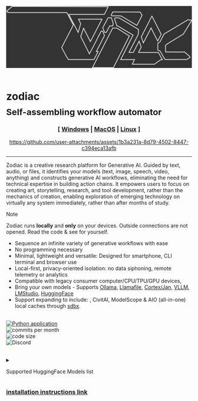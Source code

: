 
<picture>
  <source media="(prefers-color-scheme: dark)" srcset="img_src/zodiac_dark_stealth.png">
  <source media="(prefers-color-scheme: light)" srcset="img_src/zodiac_light_stealth.png">
  <img alt="Futuristic, slanted wireframe block type spelling the word 'ZODIAC' using overlapping and interweaving shapes and triangles for the 'O' and 'A'." src="img_src/zodiac_dark_bg.png">
</picture><br><br>


# zodiac <br><sub>Self-assembling workflow automator</sub>

<div align="center">

### [ [Windows](https://github.com/darkshapes/sdbx/wiki/Develop) | [MacOS](https://github.com/darkshapes/sdbx/wiki/Develop) | [Linux](https://github.com/darkshapes/sdbx/wiki/Develop) ]

https://github.com/user-attachments/assets/1b3a231a-8d79-4502-8447-c394eca13afb
 <hr>
 </div>
Zodiac is a creative research platform for Generative AI. Guided by text, audio, or files, it identifies your models (text, image, speech, video, anything) and constructs generative AI workflows, eliminating the need for technical expertise in building action chains. It empowers users to focus on creating art, storytelling, research, and tool development, rather than the mechanics of creation, enabling exploration of emerging technology on virtually any system immediately, rather than after months of study.

> [!NOTE]
> Zodiac runs **locally** and **only** on your devices. Outside connections are not opened. Read the code & see for yourself.

* Sequence an infinite variety of generative workflows with ease
* No programming necessary
* Minimal, lightweight and versatile: Designed for smartphone, CLI terminal and browser use
* Local-first, privacy-oriented isolation: no data siphoning, remote telemetry or analytics
* Compatible with legacy consumer computer/CPU/TPU/GPU devices,
* Bring your own models - Supports [Ollama](https://ollama.com/), [Llamafile](http://github.com/Mozilla-Ocho/llamafile), [Cortex/Jan](http://cortex.so), [VLLM](https://github.com/vllm-project/vllm), [LMStudio](http://lmstudio.ai/), [HuggingFace](https://huggingface.co/)
* Support expanding to include: , CivitAI, ModelScope & AIO (all-in-one) local caches through [sdbx](https://github.com/darkshapes/sdbx).<br><br>

[![Python application](https://github.com/darkshapes/zodiac/actions/workflows/python-app.yml/badge.svg)](https://github.com/darkshapes/zodiac/actions/workflows/python-app.yml)<br>
![commits per month](https://img.shields.io/github/commit-activity/m/darkshapes/zodiac?color=indigo)<br>
![code size](https://img.shields.io/github/languages/code-size/darkshapes/zodiac?color=navy)<br>
![Discord](https://img.shields.io/discord/1266757128249675867?color=black)<br><br>


<details><summary>

Supported HuggingFace Models list </summary>

- Alpha-VLLM/Lumina-Image-2.0
- black-forest-labs/FLUX.1-dev
- black-forest-labs/FLUX.1-schnell
- fal/AuraFlow-v0.3
- Freepik/flux.1-lite-8B
- Kwai-Kolors/Kolors-diffusers
- PixArt-alpha/PixArt-Sigma-XL-2-1024-MS
- playgroundai/playground-v2.5-1024px-aesthetic
- shuttleai/shuttle-3-diffusion
- shuttleai/shuttle-3.1-aesthetic
- stabilityai/stable-diffusion-3.5-large
- stabilityai/stable-diffusion-3.5-medium
- stabilityai/stable-diffusion-xl-base-1.0
- stabilityai/stable-diffusion-xl-refiner-1.0
- THUDM/CogView3-Plus-3B
- THUDM/CogView4-6B

More soon..


</details>

### [installation instructions link](https://github.com/darkshapes/sdbx/wiki/Develop)<br>

</div>



